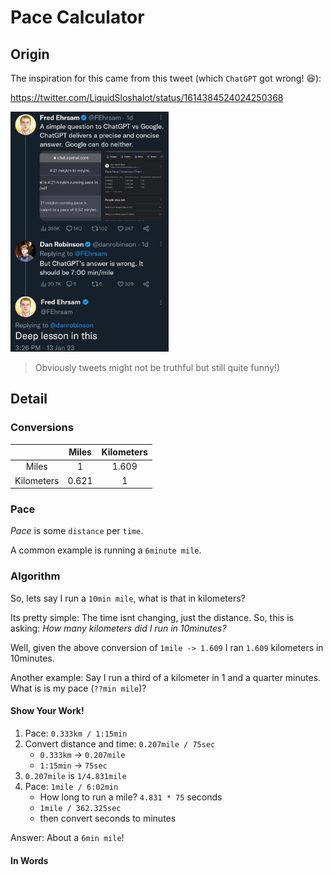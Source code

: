 # Pace Calculator

## Origin

The inspiration for this came from this tweet (which `ChatGPT` got wrong! 😆):

https://twitter.com/LiquidSloshalot/status/1614384524024250368

<img src="chatgpt-pace-convert.jpg" height="384">

> Obviously tweets might not be truthful but still quite funny!)

## Detail

### Conversions

|            | Miles | Kilometers |
|:----------:|:-----:|:----------:|
| Miles      | 1 | 1.609 |
| Kilometers | 0.621 | 1 |

### Pace

_Pace_ is some `distance` per `time`.

A common example is running a `6minute mile`.

### Algorithm

So, lets say I run a `10min mile`, what is that in kilometers?

Its pretty simple: The time isnt changing, just the distance. So,
this is asking: _How many kilometers did I run in 10minutes?_

Well, given the above conversion of `1mile -> 1.609` I ran `1.609`
kilometers in 10minutes.

Another example: Say I run a third of a kilometer in 1 and a quarter minutes.
What is is my pace (`??min mile`)?

#### Show Your Work!

1. Pace: `0.333km / 1:15min`
1. Convert distance and time: `0.207mile / 75sec`
   * `0.333km` -> `0.207mile`
   * `1:15min` -> `75sec`
1. `0.207mile` is `1/4.831mile`
1. Pace: `1mile / 6:02min`
   * How long to run a mile? `4.831 * 75` seconds
   * `1mile / 362.325sec`
   * then convert seconds to minutes

Answer: About a `6min mile`!

#### In Words


